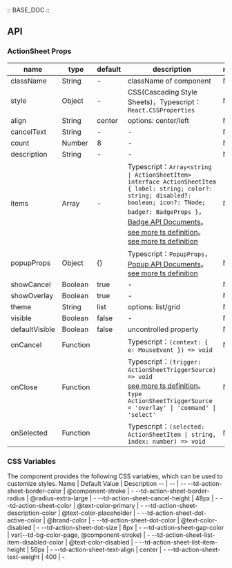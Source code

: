 :: BASE_DOC ::

## API

### ActionSheet Props

name | type | default | description | required
-- | -- | -- | -- | --
className | String | - | className of component | N
style | Object | - | CSS(Cascading Style Sheets)，Typescript：`React.CSSProperties` | N
align | String | center | options: center/left | N
cancelText | String | - | \- | N
count | Number | 8 | \- | N
description | String | - | \- | N
items | Array | - | Typescript：`Array<string \| ActionSheetItem>` `interface ActionSheetItem { label: string; color?: string; disabled?: boolean; icon?: TNode; badge?: BadgeProps }`，[Badge API Documents](./badge?tab=api)。[see more ts definition](https://github.com/Tencent/tdesign-mobile-react/blob/develop/src/common.ts)。[see more ts definition](https://github.com/Tencent/tdesign-mobile-react/tree/develop/src/action-sheet/type.ts) | N
popupProps | Object | {} | Typescript：`PopupProps`，[Popup API Documents](./popup?tab=api)。[see more ts definition](https://github.com/Tencent/tdesign-mobile-react/tree/develop/src/action-sheet/type.ts) | N
showCancel | Boolean | true | \- | N
showOverlay | Boolean | true | \- | N
theme | String | list | options: list/grid | N
visible | Boolean | false | \- | N
defaultVisible | Boolean | false | uncontrolled property | N
onCancel | Function |  | Typescript：`(context: { e: MouseEvent }) => void`<br/> | N
onClose | Function |  | Typescript：`(trigger: ActionSheetTriggerSource) => void`<br/>[see more ts definition](https://github.com/Tencent/tdesign-mobile-react/tree/develop/src/action-sheet/type.ts)。<br/>`type ActionSheetTriggerSource = 'overlay' \| 'command' \| 'select' `<br/> | N
onSelected | Function |  | Typescript：`(selected: ActionSheetItem \| string, index: number) => void`<br/> | N

### CSS Variables

The component provides the following CSS variables, which can be used to customize styles.
Name | Default Value | Description 
-- | -- | --
--td-action-sheet-border-color | @component-stroke | - 
--td-action-sheet-border-radius | @radius-extra-large | - 
--td-action-sheet-cancel-height | 48px | - 
--td-action-sheet-color | @text-color-primary | - 
--td-action-sheet-description-color | @text-color-placeholder | - 
--td-action-sheet-dot-active-color | @brand-color | - 
--td-action-sheet-dot-color | @text-color-disabled | - 
--td-action-sheet-dot-size | 8px | - 
--td-action-sheet-gap-color | var(--td-bg-color-page, @component-stroke) | - 
--td-action-sheet-list-item-disabled-color | @text-color-disabled | - 
--td-action-sheet-list-item-height | 56px | - 
--td-action-sheet-text-align | center | - 
--td-action-sheet-text-weight | 400 | - 
